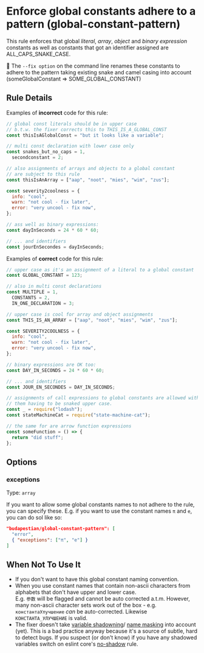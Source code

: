 # Enforce global constants adhere to a pattern (global-constant-pattern)

This rule enforces that global _literal_, _array_, _object_ and _binary expression_
constants as well as constants that got an identifier assigned are ALL_CAPS_SNAKE_CASE.

🔧 The `--fix option` on the command line renames these constants to adhere to the pattern
taking existing snake and camel casing into account (someGlobalConstant => SOME_GLOBAL_CONSTANT)

## Rule Details

Examples of **incorrect** code for this rule:

```javascript
// global const literals should be in upper case
// b.t.w. the fixer corrects this to THIS_IS_A_GLOBAL_CONST
const thisIsAGlobalConst = "but it looks like a variable";

// multi const declaration with lower case only
const snakes_but_no_caps = 1,
  secondconstant = 2;

// also assignments of arrays and objects to a global constant
// are subject to this rule
const thisIsAnArray = ["aap", "noot", "mies", "wim", "zus"];

const severity2coolness = {
  info: "cool",
  warn: "not cool - fix later",
  error: "very uncool - fix now",
};

// ass well as binary expressions:
const dayInSeconds = 24 * 60 * 60;

// ... and identifiers
const jourEnSecondes = dayInSeconds;
```

Examples of **correct** code for this rule:

```javascript
// upper case as it's an assignment of a literal to a global constant
const GLOBAL_CONSTANT = 123;

// also in multi const declarations
const MULTIPLE = 1,
  CONSTANTS = 2,
  IN_ONE_DECLARATION = 3;

// upper case is cool for array and object assignments
const THIS_IS_AN_ARRAY = ["aap", "noot", "mies", "wim", "zus"];

const SEVERITY2COOLNESS = {
  info: "cool",
  warn: "not cool - fix later",
  error: "very uncool - fix now",
};

// binary expressions are OK too:
const DAY_IN_SECONDS = 24 * 60 * 60;

// ... and identifiers
const JOUR_EN_SECONDES = DAY_IN_SECONDS;

// assignments of call expressions to global constants are allowed without
// them having to be snaked upper case.
const _ = require("lodash");
const stateMachineCat = require("state-machine-cat");

// the same for are arrow function expressions
const someFunction = () => {
  return "did stuff";
};
```

## Options

### exceptions

Type: `array`

If you want to allow some global constants names to not adhere to the rule, you
can specify these. E.g. if you want to use the constant names `π` and `e`, you
can do sol like so:

```json
"budapestian/global-constant-pattern": [
  "error",
  { "exceptions": ["π", "e"] }
]
```

## When Not To Use It

- If you don't want to have this global constant naming convention.
- When you use constant names that contain non-ascii characters from alphabets that
  don't have upper and lower case.  
  E.g. `参数` will be flagged and cannot be auto corrected a.t.m. However, many non-ascii
  character sets work out of the box - e.g. `константаУлучшение` _can_ be auto-corrected.
  Likewise `КОНСТАНТА_УЛУЧШЕНИЕ` is valid.
- The fixer doesn't take [variable shadowning](https://en.wikipedia.org/wiki/Variable_shadowing)/
  [name masking](<https://en.wikipedia.org/wiki/Name_resolution_(programming_languages)#Name_masking>)
  into account (yet). This is a bad practice anyway because it's a source of subtle, hard to detect bugs.
  If you suspect (or don't know) if you have any shadowed variables switch on eslint core's
  [no-shadow](https://eslint.org/docs/rules/no-shadow) rule.
